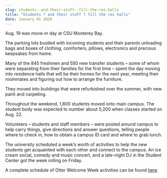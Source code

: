 ```yaml
---
slug: students--and-their-stuff--fill-the-res-halls
title: "Students ? and their stuff ? fill the res halls"
date: January 01 2020
---
```


 
<p>Aug. 19 was move-in day at CSU Monterey Bay.</p>
<p>
  The parking lots bustled with incoming students and their parents unloading
  bags and boxes of clothing, comforters, pillows, electronics and precious
  keepsakes from home.
</p>
<p>
  Many of the 845 freshmen and 550 new transfer students – some of whom were
  separating from their families for the first time – spent the day moving into
  residence halls that will be their homes for the next year, meeting their
  roommates and figuring out how to arrange the furniture.
</p>
<p>
  They moved into buildings that were refurbished over the summer, with new
  paint and carpeting.
</p>
<p>
  Throughout the weekend, 1,800 students moved onto main campus. The student
  body was expected to number about 5,200 when classes started on Aug. 22.
</p>
<p>
  Volunteers – students and staff members – were posted around campus to help
  carry things, give directions and answer questions, telling people where to
  check in, how to obtain a campus ID card and where to grab lunch.
</p>
<p>
  The university scheduled a week’s worth of activities to help the new students
  get acquainted with each other and connect to the campus. An ice cream social,
  comedy and music concert, and a late-night DJ in the Student Center got the
  week rolling on Friday.
</p>
<p>
  A complete schedule of Otter Welcome Week activities can be found
  <a href="https://csumb.edu/search/redirect/11418?searchterm=Otter+Days">here</a
  >.
</p>
 
